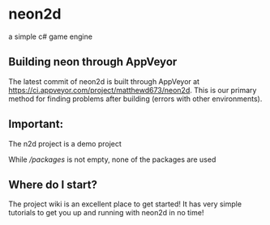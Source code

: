 # neon2d
a simple c# game engine

## Building neon through AppVeyor
The latest commit of neon2d is built through AppVeyor at https://ci.appveyor.com/project/matthewd673/neon2d. This is our primary method for finding problems after building (errors with other environments).

## Important:

The n2d project is a demo project

While */packages* is not empty, none of the packages are used

## Where do I start?

The project wiki is an excellent place to get started! It has very simple tutorials to get you up and running with neon2d in no time!
